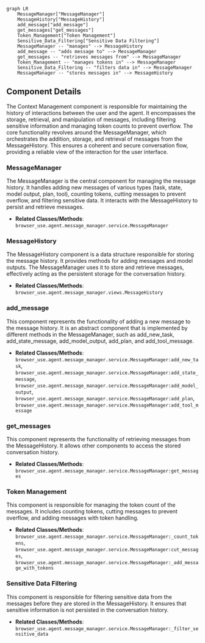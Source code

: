 ```mermaid
graph LR
    MessageManager["MessageManager"]
    MessageHistory["MessageHistory"]
    add_message["add_message"]
    get_messages["get_messages"]
    Token_Management["Token Management"]
    Sensitive_Data_Filtering["Sensitive Data Filtering"]
    MessageManager -- "manages" --> MessageHistory
    add_message -- "adds message to" --> MessageManager
    get_messages -- "retrieves messages from" --> MessageManager
    Token_Management -- "manages tokens in" --> MessageManager
    Sensitive_Data_Filtering -- "filters data in" --> MessageManager
    MessageManager -- "stores messages in" --> MessageHistory
```

## Component Details

The Context Management component is responsible for maintaining the history of interactions between the user and the agent. It encompasses the storage, retrieval, and manipulation of messages, including filtering sensitive information and managing token counts to prevent overflow. The core functionality revolves around the MessageManager, which orchestrates the addition, storage, and retrieval of messages from the MessageHistory. This ensures a coherent and secure conversation flow, providing a reliable view of the interaction for the user interface.

### MessageManager
The MessageManager is the central component for managing the message history. It handles adding new messages of various types (task, state, model output, plan, tool), counting tokens, cutting messages to prevent overflow, and filtering sensitive data. It interacts with the MessageHistory to persist and retrieve messages.
- **Related Classes/Methods**: `browser_use.agent.message_manager.service.MessageManager`

### MessageHistory
The MessageHistory component is a data structure responsible for storing the message history. It provides methods for adding messages and model outputs. The MessageManager uses it to store and retrieve messages, effectively acting as the persistent storage for the conversation history.
- **Related Classes/Methods**: `browser_use.agent.message_manager.views.MessageHistory`

### add_message
This component represents the functionality of adding a new message to the message history. It is an abstract component that is implemented by different methods in the MessageManager, such as add_new_task, add_state_message, add_model_output, add_plan, and add_tool_message.
- **Related Classes/Methods**: `browser_use.agent.message_manager.service.MessageManager:add_new_task`, `browser_use.agent.message_manager.service.MessageManager:add_state_message`, `browser_use.agent.message_manager.service.MessageManager:add_model_output`, `browser_use.agent.message_manager.service.MessageManager:add_plan`, `browser_use.agent.message_manager.service.MessageManager:add_tool_message`

### get_messages
This component represents the functionality of retrieving messages from the MessageHistory. It allows other components to access the stored conversation history.
- **Related Classes/Methods**: `browser_use.agent.message_manager.service.MessageManager:get_messages`

### Token Management
This component is responsible for managing the token count of the messages. It includes counting tokens, cutting messages to prevent overflow, and adding messages with token handling.
- **Related Classes/Methods**: `browser_use.agent.message_manager.service.MessageManager:_count_tokens`, `browser_use.agent.message_manager.service.MessageManager:cut_messages`, `browser_use.agent.message_manager.service.MessageManager:_add_message_with_tokens`

### Sensitive Data Filtering
This component is responsible for filtering sensitive data from the messages before they are stored in the MessageHistory. It ensures that sensitive information is not persisted in the conversation history.
- **Related Classes/Methods**: `browser_use.agent.message_manager.service.MessageManager:_filter_sensitive_data`
